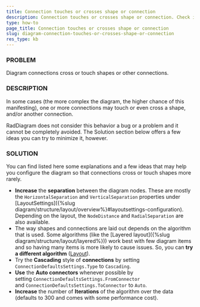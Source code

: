 ```yaml
---
title: Connection touches or crosses shape or connection
description: Connection touches or crosses shape or connection. Check it now!
type: how-to
page_title: Connection touches or crosses shape or connection
slug: diagram-connection-touches-or-crosses-shape-or-connection
res_type: kb
---
```



### PROBLEM

Diagram connections cross or touch shapes or other connections.

### DESCRIPTION

In some cases (the more complex the diagram, the higher chance of this manifesting), one or more connections may touch or even cross a shape, and/or another connection.

RadDiagram does not consider this behavior a bug or a problem and it cannot be completely avoided. The Solution section below offers a few ideas you can try to minimize it, however.

### SOLUTION

You can find listed here some explanations and a few ideas that may help you configure the diagram so that connections cross or touch shapes more rarely.

- **Increase** the **separation** between the diagram nodes. These are mostly the `HorizontalSeparation` and `VerticalSeparation` properties under [LayoutSettings]({%slug diagram/structure/layout/overview%}#layoutsettings-configuration). Depending on the layout, the `NodeDistance` and `RadialSeparation` are also available.
- The way shapes and connections are laid out depends on the algorithm that is used. Some algorithms (like the [Layered layout]({%slug diagram/structure/layout/layered%})) work best with few diagram items and so having many items is more likely to cause issues. So, you can **try a different algorithm** ([Layout](http://https://demos.telerik.com/aspnet-ajax/diagram/examples/layouts/defaultcs.aspx)).
- Try the **Cascading** style of **connections** by setting `ConnectionDefaultsSettings.Type` to `Cascading`.
- **Use** the **Auto connectors** whenever possible by setting `ConnectionDefaultsSettings.FromConnector `and `ConnectionDefaultsSettings.ToConnector` to `Auto`.
- **Increase** the number of **Iterations** of the algorithm over the data (defaults to 300 and comes with some performance cost).



